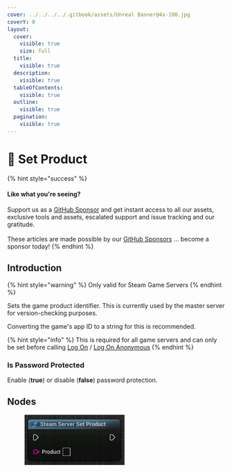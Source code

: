 ```yaml
---
cover: ../../../../.gitbook/assets/Unreal Banner@4x-100.jpg
coverY: 0
layout:
  cover:
    visible: true
    size: full
  title:
    visible: true
  description:
    visible: true
  tableOfContents:
    visible: true
  outline:
    visible: true
  pagination:
    visible: true
---
```


# 🔵 Set Product

{% hint style="success" %}
#### Like what you're seeing?

Support us as a [GitHub Sponsor](../../../../become-a-sponsor/) and get instant access to all our assets, exclusive tools and assets, escalated support and issue tracking and our gratitude.\
\
These articles are made possible by our [GitHub Sponsors](../../../../become-a-sponsor/) ... become a sponsor today!
{% endhint %}

## Introduction

{% hint style="warning" %}
Only valid for Steam Game Servers
{% endhint %}

Sets the game product identifier. This is currently used by the master server for version-checking purposes.

Converting the game's app ID to a string for this is recommended.

{% hint style="info" %}
This is required for all game servers and can only be set before calling [Log On](log-on.md) / [Log On Anonymous](log-on-anonymous.md)
{% endhint %}

### Is Password Protected

Enable (**true**) or disable (**false**) password protection.

## Nodes

<figure><img src="../../../../.gitbook/assets/image (294).png" alt=""><figcaption></figcaption></figure>
